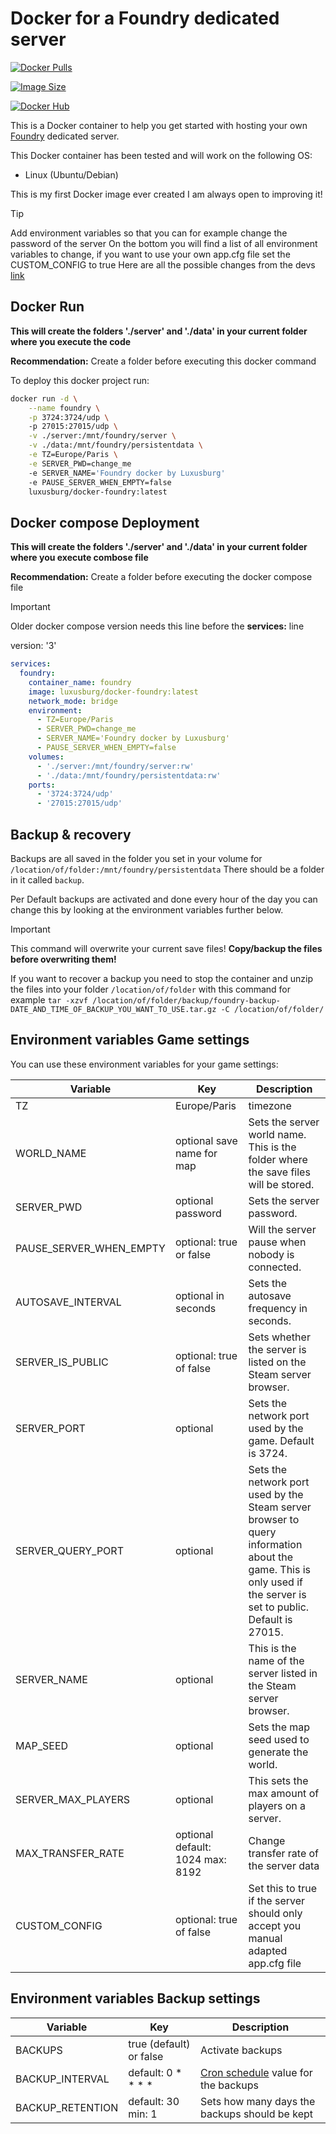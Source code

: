 # Docker for a Foundry dedicated server
[![Docker Pulls](https://img.shields.io/docker/pulls/luxusburg/docker-foundry)](https://hub.docker.com/r/luxusburg/docker-foundry)

[![Image Size](https://img.shields.io/docker/image-size/luxusburg/docker-foundry/latest)](https://hub.docker.com/r/luxusburg/docker-foundry/tags)

[![Docker Hub](https://img.shields.io/badge/Docker_Hub-foundry-blue?logo=docker)](https://hub.docker.com/r/luxusburg/docker-foundry)

This is a Docker container to help you get started with hosting your own [Foundry](https://www.paradoxinteractive.com/games/foundry/about) dedicated server.

This Docker container has been tested and will work on the following OS:

- Linux (Ubuntu/Debian)

This is my first Docker image ever created I am always open to improving it! 

> [!TIP]
> Add environment variables so that you can for example change the password of the server
> On the bottom you will find a list of all environment variables to change, if you want to use your own app.cfg file
> set the CUSTOM_CONFIG to true
> Here are all the possible changes from the devs [link](https://dedicated.foundry-game.com/) 

## Docker Run

**This will create the folders './server' and './data' in your current folder where you execute the code**

**Recommendation:**
Create a folder before executing this docker command

To deploy this docker project run:

```bash
docker run -d \
    --name foundry \
    -p 3724:3724/udp \    
    -p 27015:27015/udp \
    -v ./server:/mnt/foundry/server \
    -v ./data:/mnt/foundry/persistentdata \
    -e TZ=Europe/Paris \
    -e SERVER_PWD=change_me
    -e SERVER_NAME='Foundry docker by Luxusburg'
    -e PAUSE_SERVER_WHEN_EMPTY=false
    luxusburg/docker-foundry:latest
```

## Docker compose Deployment

**This will create the folders './server' and './data' in your current folder where you execute combose file**

**Recommendation:**
Create a folder before executing the docker compose file

> [!IMPORTANT]
> Older docker compose version needs this line before the **services:** line
>
> version: '3'

```yml
services:
  foundry:
    container_name: foundry
    image: luxusburg/docker-foundry:latest
    network_mode: bridge
    environment:
      - TZ=Europe/Paris
      - SERVER_PWD=change_me
      - SERVER_NAME='Foundry docker by Luxusburg'
      - PAUSE_SERVER_WHEN_EMPTY=false
    volumes:
      - './server:/mnt/foundry/server:rw'
      - './data:/mnt/foundry/persistentdata:rw'
    ports:
      - '3724:3724/udp'
      - '27015:27015/udp'
```

## Backup & recovery

Backups are all saved in the folder you set in your volume for `/location/of/folder:/mnt/foundry/persistentdata`
There should be a folder in it called `backup`.

Per Default backups are activated and done every hour of the day you can change this by looking at the environment variables further below.

> [!IMPORTANT]
> This command will overwrite your current save files! **Copy/backup the files before overwriting them!**

If you want to recover a backup you need to stop the container and unzip the files into your folder `/location/of/folder` with this command for example
`tar -xzvf /location/of/folder/backup/foundry-backup-DATE_AND_TIME_OF_BACKUP_YOU_WANT_TO_USE.tar.gz -C /location/of/folder/`


## Environment variables Game settings

You can use these environment variables for your game settings:

| Variable | Key | Description |
| -------------------- | ---------------------------- | ------------------------------------------------------------------------------- |
| TZ | Europe/Paris | timezone |
| WORLD_NAME | optional save name for map | Sets the server world name. This is the folder where the save files will be stored. |
| SERVER_PWD | optional password | Sets the server password. |
| PAUSE_SERVER_WHEN_EMPTY | optional: true or false  | Will the server pause when nobody is connected. |
| AUTOSAVE_INTERVAL | optional in seconds | Sets the autosave frequency in seconds. |
| SERVER_IS_PUBLIC | optional: true of false | Sets whether the server is listed on the Steam server browser. |
| SERVER_PORT | optional | Sets the network port used by the game. Default is 3724. |
| SERVER_QUERY_PORT | optional | Sets the network port used by the Steam server browser to query information about the game. This is only used if the server is set to public. Default is 27015. |
| SERVER_NAME | optional | This is the name of the server listed in the Steam server browser. |
| MAP_SEED | optional | Sets the map seed used to generate the world. |
| SERVER_MAX_PLAYERS | optional | This sets the max amount of players on a server. |
| MAX_TRANSFER_RATE | optional default: 1024 max: 8192 | Change transfer rate of the server data |
| CUSTOM_CONFIG | optional: true of false | Set this to true if the server should only accept you manual adapted app.cfg file |

## Environment variables Backup settings

| Variable | Key | Description |
| -------------------- | ---------------------------- | ------------------------------------------------------------------------------- |
| BACKUPS | true (default) or false | Activate backups |
| BACKUP_INTERVAL | default: 0 * * * * | [Cron schedule](https://en.wikipedia.org/wiki/Cron#Overview) value for the backups |
| BACKUP_RETENTION | default: 30 min: 1 |Sets how many days the backups should be kept |
